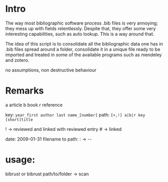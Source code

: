 # Intro

The way most bibliographic software process .bib files is very annoying; they mess up with fields relentlessly. Despite that, they offer some very interesting capabilities, such as auto lookup. This is a way around that.

The idea of this script is to consolidate all the bibliographic data one has in .bib files spread around a folder, consolidate it in a unique file ready to be imported and treated in some of the available programs such as mendeley and zotero.

no assumptions, non destructive behaviour

# Remarks
a article
b book
r reference

key: `year_first author last name_[number]`
path: `[+,!] a|b|r key [short]title`

\! -> reviewed and linked with reviewed entry
\# -> linked

date: 2009-01-31
filename to path:
  : -> --

# usage:
  bibrust or bibrust path/to/folder -> scan

